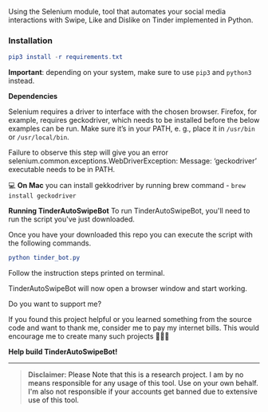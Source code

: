Using the Selenium module, tool that automates your social media
interactions with Swipe, Like and Dislike on Tinder implemented in Python.

### Installation

```elm
pip3 install -r requirements.txt
```

**Important**: depending on your system, make sure to use `pip3` and `python3` instead.

**Dependencies**

Selenium requires a driver to interface with the chosen browser. Firefox, for example, requires geckodriver, which needs to be installed before the below examples can be run. Make sure it’s in your PATH, e. g., place it in `/usr/bin` or `/usr/local/bin`.

Failure to observe this step will give you an error selenium.common.exceptions.WebDriverException: Message: ‘geckodriver’ executable needs to be in PATH.

💻 **On Mac** you can install gekkodriver by running brew command - `brew install geckodriver`

**Running TinderAutoSwipeBot**
To run TinderAutoSwipeBot, you'll need to run the script you've just downloaded.

Once you have your downloaded this repo you can execute the script with the following commands.

```elm
python tinder_bot.py
```

Follow the instruction steps printed on terminal.

TinderAutoSwipeBot will now open a browser window and start working.


Do you want to support me?

If you found this project helpful or you learned something from the source code and want to thank me, consider me to pay my internet bills. This would encourage me to create many such projects 👨🏻‍💻



**Help build TinderAutoSwipeBot!**

---

> **Disclaimer**<a name="disclaimer" />: Please Note that this is a research project. I am by no means responsible for any usage of this tool. Use on your own behalf. I'm also not responsible if your accounts get banned due to extensive use of this tool.

